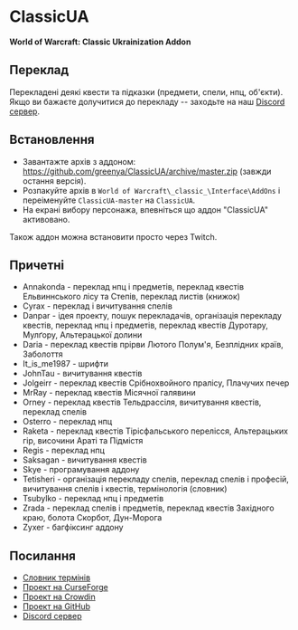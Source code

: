 # ClassicUA
**World of Warcraft: Classic Ukrainization Addon**

## Переклад

Перекладені деякі квести та підказки (предмети, спели, нпц, об'єкти). Якщо ви бажаєте долучитися до перекладу -- заходьте на наш [Discord сервер](https://discord.gg/u4vjQ3u).

## Встановлення

* Завантажте архів з аддоном: https://github.com/greenya/ClassicUA/archive/master.zip (завжди остання версія).
* Розпакуйте архів в `World of Warcraft\_classic_\Interface\AddOns` і переіменуйте `ClassicUA-master` на `ClassicUA`.
* На екрані вибору персонажа, впевніться що аддон "ClassicUA" активовано.

Також аддон можна встановити просто через Twitch.

## Причетні

* Annakonda - переклад нпц і предметів, переклад квестів Ельвиннського лісу та Степів, переклад листів (книжок)
* Cyrax - переклад і вичитування спелів
* Danpar - ідея проекту, пошук перекладачів, організація перекладу квестів, переклад нпц і предметів, переклад квестів Дуротару, Мулґору, Альтерацької долини
* Daria - переклад квестів прірви Лютого Полум'я, Безплідних країв, Заболоття
* It_is_me1987 - шрифти
* JohnTau - вичитування квестів
* Jolgeirr - переклад квестів Срібнохвойного пралісу, Плачучих печер
* MrRay - переклад квестів Місячної галявини
* Orney - переклад квестів Тельдрассіля, вичитування квестів, переклад спелів
* Osterro - переклад нпц
* Raketa - переклад квестів Тірісфальського перелісся, Альтерацьких гір, височини Араті та Підмістя
* Regis - переклад нпц
* Saksagan - вичитування квестів
* Skye - програмування аддону
* Tetisheri - організація перекладу спелів, переклад спелів і професій, вичитування спелів і квестів, термінологія (словник)
* Tsubylko - переклад нпц і предметів
* Zrada - переклад спелів і предметів, переклад квестів Західного краю, болота Скорбот, Дун-Морога
* Zyxer - багфіксинг аддону

## Посилання

* [Словник термінів](https://greenya.github.io/ClassicUA/terms/)
* [Проект на CurseForge](https://www.curseforge.com/wow/addons/classicua)
* [Проект на Crowdin](https://crowdin.com/project/classicua)
* [Проект на GitHub](https://github.com/greenya/ClassicUA)
* [Discord сервер](https://discord.gg/u4vjQ3u)
